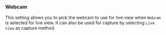 ### Webcam

This setting allows you to pick the webcam to use for live view when `Webcam` is selected for live view. It can also be used for capture by selecting `Live view` as capture method.
